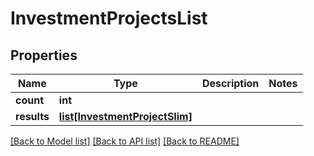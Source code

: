 # InvestmentProjectsList

## Properties
Name | Type | Description | Notes
------------ | ------------- | ------------- | -------------
**count** | **int** |  | 
**results** | [**list[InvestmentProjectSlim]**](InvestmentProjectSlim.md) |  | 

[[Back to Model list]](../README.md#documentation-for-models) [[Back to API list]](../README.md#documentation-for-api-endpoints) [[Back to README]](../README.md)


